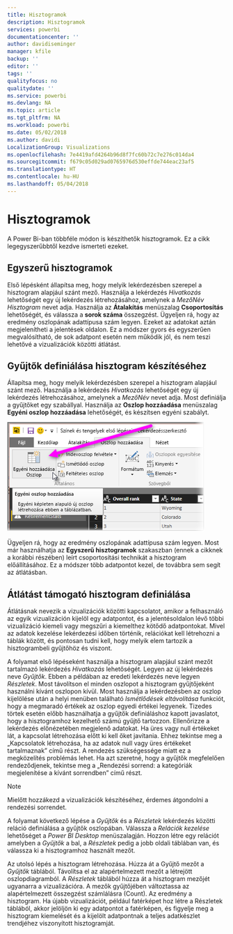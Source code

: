 ```yaml
---
title: Hisztogramok
description: Hisztogramok
services: powerbi
documentationcenter: ''
author: davidiseminger
manager: kfile
backup: ''
editor: ''
tags: ''
qualityfocus: no
qualitydate: ''
ms.service: powerbi
ms.devlang: NA
ms.topic: article
ms.tgt_pltfrm: NA
ms.workload: powerbi
ms.date: 05/02/2018
ms.author: davidi
LocalizationGroup: Visualizations
ms.openlocfilehash: 7e4419afd4264b96d8f7fc60b72c7e276c014da4
ms.sourcegitcommit: f679c05d029ad0765976d530effde744eac23af5
ms.translationtype: HT
ms.contentlocale: hu-HU
ms.lasthandoff: 05/04/2018
---
```

# <a name="histograms"></a>Hisztogramok
A Power Bi-ban többféle módon is készíthetők hisztogramok. Ez a cikk legegyszerűbbtől kezdve ismerteti ezeket.

## <a name="simple-histograms"></a>Egyszerű hisztogramok
Első lépésként állapítsa meg, hogy melyik lekérdezésben szerepel a hisztogram alapjául szánt mező.  Használja a lekérdezés *Hivatkozás* lehetőségét egy új lekérdezés létrehozásához, amelynek a *MezőNév Hisztogram* nevet adja. Használja az **Átalakítás** menüszalag **Csoportosítás** lehetőségét, és válassza a **sorok száma** összegzést. Ügyeljen rá, hogy az eredmény oszlopának adattípusa szám legyen. Ezeket az adatokat aztán megjelenítheti a jelentések oldalon. Ez a módszer gyors és egyszerűen megvalósítható, de sok adatpont esetén nem működik jól, és nem teszi lehetővé a vizualizációk közötti átlátást.

## <a name="defining-buckets-to-build-a-histogram"></a>Gyűjtők definiálása hisztogram készítéséhez
Állapítsa meg, hogy melyik lekérdezésben szerepel a hisztogram alapjául szánt mező. Használja a lekérdezés *Hivatkozás* lehetőségét egy új lekérdezés létrehozásához, amelynek a *MezőNév* nevet adja.  Most definiálja a gyűjtőket egy szabállyal. Használja az **Oszlop hozzáadása** menüszalag **Egyéni oszlop hozzáadása** lehetőségét, és készítsen egyéni szabályt.

![](media/service-histograms/powerbi-service-histograms_1.png)

Ügyeljen rá, hogy az eredmény oszlopának adattípusa szám legyen. Most már használhatja az **Egyszerű hisztogramok** szakaszban (ennek a cikknek a korábbi részében) leírt csoportosítási technikát a hisztogram előállításához. Ez a módszer több adatpontot kezel, de továbbra sem segít az átlátásban.

## <a name="defining-a-histogram-that-supports-brushing"></a>Átlátást támogató hisztogram definiálása
Átlátásnak nevezik a vizualizációk közötti kapcsolatot, amikor a felhasználó az egyik vizualizáción kijelöl egy adatpontot, és a jelentésoldalon lévő többi vizualizáció kiemeli vagy megszűri a kiemelthez kötődő adatpontokat.  Mivel az adatok kezelése lekérdezési időben történik, relációkat kell létrehozni a táblák között, és pontosan tudni kell, hogy melyik elem tartozik a hisztogrambeli gyűjtőhöz és viszont.

A folyamat első lépéseként használja a hisztogram alapjául szánt mezőt tartalmazó lekérdezés *Hivatkozás* lehetőségét.  Legyen az új lekérdezés neve *Gyűjtők*.  Ebben a példában az eredeti lekérdezés neve legyen *Részletek*.  Most távolítson el minden oszlopot a hisztogram gyűjtőjeként használni kívánt oszlopon kívül.  Most használja a lekérdezésben az oszlop kijelölése után a helyi menüben található *Ismétlődések eltávolítása* funkciót, hogy a megmaradó értékek az oszlop egyedi értékei legyenek. Tizedes törtek esetén előbb használhatja a gyűjtők definiáláshoz kapott javaslatot, hogy a hisztogramhoz kezelhető számú gyűjtő tartozzon.  Ellenőrizze a lekérdezés előnézetében megjelenő adatokat. Ha üres vagy null értékeket lát, a kapcsolat létrehozása előtt ki kell őket javítania. Ehhez tekintse meg a „Kapcsolatok létrehozása, ha az adatok null vagy üres értékeket tartalmaznak” című részt. A rendezés szükségessége miatt ez a megközelítés problémás lehet. Ha azt szeretné, hogy a gyűjtők megfelelően rendeződjenek, tekintse meg a „Rendezési sorrend: a kategóriák megjelenítése a kívánt sorrendben” című részt. 

> [!NOTE]
> Mielőtt hozzákezd a vizualizációk készítéséhez, érdemes átgondolni a rendezési sorrendet.   
> 
> 

A folyamat következő lépése a *Gyűjtők* és a *Részletek* lekérdezés közötti reláció definiálása a gyűjtők oszlopában.  Válassza a *Relációk kezelése* lehetőséget a *Power BI Desktop* menüszalagján.  Hozzon létre egy relációt amelyben a *Gyűjtők* a bal, a *Részletek* pedig a jobb oldali táblában van, és válassza ki a hisztogramhoz használt mezőt. 

Az utolsó lépés a hisztogram létrehozása. Húzza át a Gyűjtő mezőt a *Gyűjtők* táblából. Távolítsa el az alapértelmezett mezőt a létrejött oszlopdiagramból.  A *Részletek* táblából húzza át a hisztogram mezőjét ugyanarra a vizualizációra. A mezők gyűjtőjében változtassa az alapértelmezett összegzést számlálásra (Count). Az eredmény a hisztogram. Ha újabb vizualizációt, például fatérképet hoz létre a Részletek táblából, akkor jelöljön ki egy adatpontot a fatérképen, és figyelje meg a hisztogram kiemelését és a kijelölt adatpontnak a teljes adatkészlet trendjéhez viszonyított hisztogramját.

